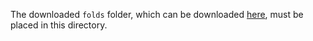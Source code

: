 The downloaded `folds` folder, which can be downloaded [here](), must be placed in this directory.

